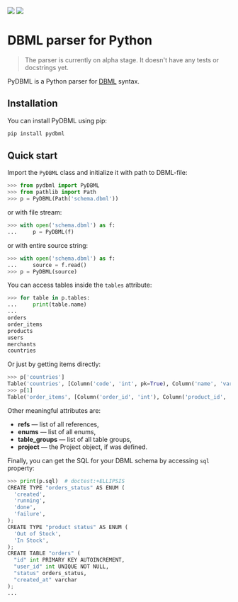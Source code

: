 [![](https://img.shields.io/pypi/v/pydbml.svg)](https://pypi.org/project/pydbml/)  [![](https://img.shields.io/github/v/tag/Vanderhoof/PyDBML.svg?label=GitHub)](https://github.com/Vanderhoof/PyDBML)

# DBML parser for Python

> The parser is currently on alpha stage. It doesn't have any tests or docstrings yet.

PyDBML is a Python parser for [DBML](https://www.dbml.org) syntax.

## Installation

You can install PyDBML using pip:

```bash
pip install pydbml
```

## Quick start

Import the `PyDBML` class and initialize it with path to DBML-file:

```python
>>> from pydbml import PyDBML
>>> from pathlib import Path
>>> p = PyDBML(Path('schema.dbml'))

```

or with file stream:
```python
>>> with open('schema.dbml') as f:
...     p = PyDBML(f)

```

or with entire source string:
```python
>>> with open('schema.dbml') as f:
...     source = f.read()
>>> p = PyDBML(source)

```

You can access tables inside the `tables` attribute:

```python
>>> for table in p.tables:
...     print(table.name)
...
orders
order_items
products
users
merchants
countries

```

Or just by getting items directly:

```python
>>> p['countries']
Table('countries', [Column('code', 'int', pk=True), Column('name', 'varchar'), Column('continent_name', 'varchar')])
>>> p[1]
Table('order_items', [Column('order_id', 'int'), Column('product_id', 'int'), Column('quantity', 'int', default=1)])

```

Other meaningful attributes are:

* **refs** — list of all references,
* **enums** — list of all enums,
* **table_groups** — list of all table groups,
* **project** — the Project object, if was defined.

Finally, you can get the SQL for your DBML schema by accessing `sql` property:

```python
>>> print(p.sql)  # doctest:+ELLIPSIS
CREATE TYPE "orders_status" AS ENUM (
  'created',
  'running',
  'done',
  'failure',
);
CREATE TYPE "product status" AS ENUM (
  'Out of Stock',
  'In Stock',
);
CREATE TABLE "orders" (
  "id" int PRIMARY KEY AUTOINCREMENT,
  "user_id" int UNIQUE NOT NULL,
  "status" orders_status,
  "created_at" varchar
);
...

```
